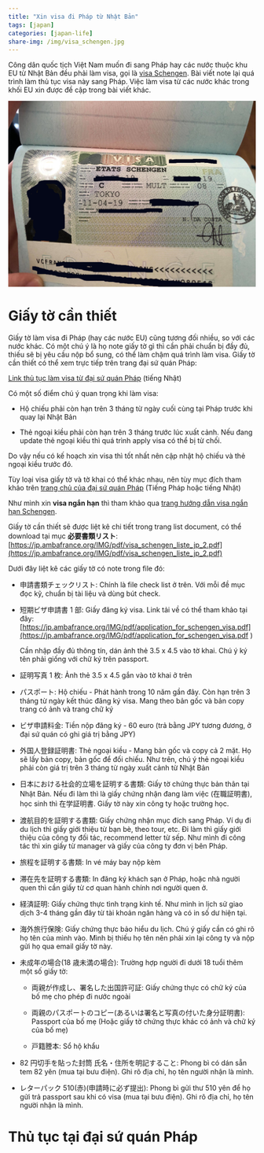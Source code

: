 ```yaml
---
title: "Xin visa đi Pháp từ Nhật Bản"
tags: [japan]
categories: [japan-life]
share-img: /img/visa_schengen.jpg
---
```


Công dân quốc tịch Việt Nam muốn đi sang Pháp hay các nước thuộc khu EU từ Nhật Bản đều phải làm visa, gọi là [visa Schengen](https://en.wikipedia.org/wiki/visa_policy_of_the_Schengen_Area). Bài viết note lại quá trình làm thủ tục visa này sang Pháp. Việc làm visa từ các nước khác trong khối EU xin được đề cập trong bài viết khác.

![](/img/visa_schengen.jpg)

# Giấy tờ cần thiết

Giấy tờ làm visa đi Pháp (hay các nước EU) cũng tương đối nhiều, so với các nước khác. Có một chú ý là họ note giấy tờ gì thì cần phải chuẩn bị đầy đủ, thiếu sẽ bị yêu cầu nộp bổ sung, có thể làm chậm quá trình làm visa. Giấy tờ cần thiết có thể xem trực tiếp trên trang đại sứ quán Pháp:

[Link thủ tục làm visa từ đại sứ quán Pháp](https://jp.ambafrance.org/-rubrique1598-) (tiếng Nhật)

Có một số điểm chú ý quan trọng khi làm visa:

* Hộ chiếu phải còn hạn trên 3 tháng từ ngày cuối cùng tại Pháp trước khi quay lại Nhật Bản

* Thẻ ngoại kiều phải còn hạn trên 3 tháng trước lúc xuất cảnh. Nếu đang update thẻ ngoại kiều thì quá trình apply visa có thể bị từ chối. 

Do vậy nếu có kế hoạch xin visa thì tốt nhất nên cập nhật hộ chiếu và thẻ ngoại kiều trước đó.

Tùy loại visa giấy tờ và tờ khai có thể khác nhau, nên tùy mục đích tham khảo trên [trang chủ của đại sứ quán Pháp](https://jp.ambafrance.org/-rubrique1531) (Tiếng Pháp hoặc tiếng Nhật)

Như mình xin **visa ngắn hạn** thì tham khảo qua [trang hướng dẫn visa ngắn hạn Schengen](https://jp.ambafrance.org/article1160).

Giấy tờ cần thiết sẽ được liệt kê chi tiết trong trang list document, có thể download tại mục **必要書類リスト**: [https://jp.ambafrance.org/IMG/pdf/visa_schengen_liste_jp_2.pdf](https://jp.ambafrance.org/IMG/pdf/visa_schengen_liste_jp_2.pdf)

Dưới đây liệt kê các giấy tờ có note trong file đó:

* 申請書類チェックリスト: Chính là file check list ở trên. Với mỗi đề mục đọc kỹ, chuẩn bị tài liệu và dùng bút check.

* 短期ビザ申請書 1 部: Giấy đăng ký visa. Link tải về có thể tham khảo tại đây: [https://jp.ambafrance.org/IMG/pdf/application_for_schengen_visa.pdf](https://jp.ambafrance.org/IMG/pdf/application_for_schengen_visa.pdf
)

  Cần nhập đầy đủ thông tín, dán ảnh thẻ 3.5 x 4.5 vào tờ khai. Chú ý ký tên phải giống với chữ ký trên passport.

* 証明写真 1 枚: Ảnh thẻ 3.5 x 4.5 gắn vào tờ khai ở trên

* パスポート: Hộ chiếu - Phát hành trong 10 năm gần đây. Còn hạn trên 3 tháng từ ngày kết thúc đăng ký visa. Mang theo bản gốc và bản copy trang có ảnh và trang chữ ký

* ビザ申請料金: Tiền nộp đăng ký - 60 euro (trả bằng JPY tương đương, ở đại sứ quán có ghi giá trị bằng JPY)

* 外国人登録証明書: Thẻ ngoại kiều - Mang bản gốc và copy cả 2 mặt. Họ sẽ lấy bản copy, bản gốc để đối chiếu. Như trên, chú ý thẻ ngoại kiều phải còn giá trị trên 3 tháng từ ngày xuất cảnh từ Nhật Bản

* 日本における社会的立場を証明する書類: Giấy tờ chứng thực bản thân tại Nhật Bản. Nếu đi làm thì là giấy chứng nhận đang làm việc (在職証明書), học sinh thì 在学証明書. Giấy tờ này xin công ty hoặc trường học.

* 渡航目的を証明する書類: Giấy chứng nhận mục đích sang Pháp. Ví dụ đi du lịch thì giấy giới thiệu từ bạn bè, theo tour, etc. Đi làm thì giấy giới thiệu của công ty đối tác, recommend letter từ sếp. Như mình đi công tác thì xin giấy từ manager và giấy của công ty đơn vị bên Pháp.

* 旅程を証明する書類: In vé máy bay nộp kèm

* 滞在先を証明する書類: In đăng ký khách sạn ở Pháp, hoặc nhà người quen thì cần giấy từ cơ quan hành chính nơi người quen ở.

* 経済証明: Giấy chứng thực tình trạng kinh tế. Như mình in lịch sử giao dịch 3-4 tháng gần đây từ tài khoản ngân hàng và có in số dư hiện tại.

* 海外旅行保険: Giấy chứng thực bảo hiểu du lịch. Chú ý giấy cần có ghi rõ họ tên của mình vào. Mình bị thiếu họ tên nên phải xin lại công ty và nộp gửi họ qua email giấy tờ này.

* 未成年の場合(18 歳未満の場合): Trường hợp người đi dưới 18 tuổi thêm một số giấy tờ:

  * 両親が作成し、署名した出国許可証: Giấy chứng thực có chữ ký của bố mẹ cho phép đi nước ngoài

  * 両親のパスポートのコピー(あるいは署名と写真の付いた身分証明書): Passport của bố mẹ (Hoặc giấy tờ chứng thực khác có ảnh và chữ ký của bố mẹ)

  * 戸籍謄本: Sổ hộ khẩu

* 82 円切手を貼った封筒 氏名・住所を明記すること: Phong bì có dán sẵn tem 82 yên (mua tại bưu điện). Ghi rõ địa chỉ, họ tên người nhận là mình.

* レターパック 510(赤)(申請時に必ず提出): Phong bì gửi thư 510 yên để họ gửi trả passport sau khi có visa (mua tại bưu điện). Ghi rõ địa chỉ, họ tên người nhận là mình.

# Thủ tục tại đại sứ quán Pháp

<script async src="//pagead2.googlesyndication.com/pagead/js/adsbygoogle.js"></script>
<ins class="adsbygoogle"
     style="display:block; text-align:center;"
     data-ad-layout="in-article"
     data-ad-format="fluid"
     data-ad-client="ca-pub-2750437710821247"
     data-ad-slot="8905029259"></ins>
<script>

Sau khi đã chuẩn bị đầy đủ giấy tờ thì cần phải đăng ký đến nộp hồ sơ. Chú ý không đến trực tiếp nộp được mà họ chỉ nhận hồ sơ của người đã đăng ký qua trang web của đại sứ quán Pháp tại Nhật Bản. Link đăng ký:

[https://pastel.diplomatie.gouv.fr/rdvinternet/html-4.01.01/frameset/frameset.html?lcid=1&sgid=295&suid=1](https://pastel.diplomatie.gouv.fr/rdvinternet/html-4.01.01/frameset/frameset.html?lcid=1&sgid=295&suid=1)

Hướng dẫn cách dùng hệ thống đăng ký nộp visa: [https://jp.ambafrance.org/article3843](https://jp.ambafrance.org/article3843)

Sau khi đã đăng ký thành công thì sẽ có email gửi về, xác nhận lại ngày giờ, người đăng ký. Đến đúng ngày, giờ thì đến đại sứ quán Pháp để làm thủ tục.

Tại đại sứ quán, số người đăng ký cũng không nhiều. Và dù có đến sớm cũng sẽ phải chờ ở ngoài nên căn đúng giờ đăng ký đến là ổn. Có thể đến sớm 30 phút vẫn được vào. Muộn quá 15 phút thì tự động bị loại. Nên phần thời gian cần rất chính xác.

### Các bước tại đại sứ quán

Địa chỉ đại sứ quán Pháp tại Nhật Bản: **4 Chome-11-４４ Minamiazabu, Minato City, Tokyo 106-8514**

Gần ga Hiroo,đi bộ khoảng 7 phút từ đó. Khu này tập trung đại sứ quán của rất nhiều nước.

* Chờ ngoài cửa làm visa, sẽ có nhân viên mở cửa hỏi. Đến giờ đăng ký như từ web sẽ được cho vào, kiểu tra lại passport, số đăng ký, đi qua máy quét và vào chờ

* Nhân viên đại sứ quán sẽ gọi tên (có thể không chuẩn theo tên tiếng Việt nên cần nghe kỹ, nếu không chắc thì ra hỏi lại). Khác với các đại sứ quán khác, ở đây không có hệ thống lấy số, họ sẽ gọi theo tên.

Nhân viên có thể nói tiếng Anh, tiếng Nhật và tiếng Pháp.

* Làm thủ tục không vấn đề gì thì nộp tiền ngay tại quầy. Họ sẽ lấy dấu vân tay, chụp ảnh.

Như vậy là thủ tục đã xong. Từ lúc mình vào phòng đến lúc làm xong chỉ khoảng 15 phút, rất nhanh gọn và chuyên nghiệp.

# Nhận xét

Giờ làm việc hàng ngày của đại sứ quán rất ít, chỉ có buổi sáng từ 9h - 11h30 nên cần đăng ký trên web sớm.

Họ làm việc khá nhanh và chuyên nghiệp. Mình đăng ký visa bị thiếu hồ sơ, họ cho một địa chỉ email gửi kèm giấy bị thiếu, không cần đến lại đại sứ quán. Và từ lúc bắt đầu đăng ký đến lúc nhận được visa chỉ mất có 3 ngày (!). Họ gửi qua bưu điện mất 2 ngày nên thời gian làm visa thực chỉ là 1 ngày. Quả là rất nhanh chóng.

Tuy nhiên trên trang web khuyến cáo nên nộp hồ sơ trước ít nhất 2 tuần từ lúc xuất cảnh nên tốt nhất làm theo họ yêu cầu.

# Chú ý

Bài viết chỉ mang tính chất tham khảo. Mọi thủ tục muốn xác nhận chính xác nên tham khảo qua [trang chủ của đại sứ quán Pháp tại Nhật Bản](https://jp.ambafrance.org/-Japonais-).

Bài viết cập nhật vào 2019/04/13. Thông tin về giờ làm việc, địa chỉ có thể bị thay đổi nên cần đối chiếu lại qua trang chủ của đại sứ quán.
